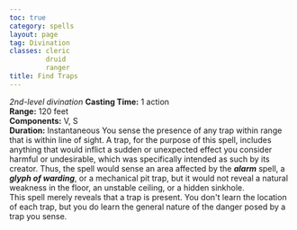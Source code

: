 ```yaml
---
toc: true
category: spells
layout: page
tag: Divination
classes: cleric
         druid
         ranger
title: Find Traps 
---
```

_2nd-level divination_ 
**Casting Time:** 1 action    
**Range:** 120 feet    
**Components:** V, S    
**Duration:** Instantaneous 
You sense the presence of any trap within range that is within line of sight. A trap, for the purpose of this spell, includes anything that would inflict a sudden or unexpected effect you consider harmful or undesirable, which was specifically intended as such by its creator. Thus, the spell would sense an area affected by the **_alarm_** spell, a **_glyph of warding_**, or a mechanical pit trap, but it would not reveal a natural weakness in the floor, an unstable ceiling, or a hidden sinkhole.    
This spell merely reveals that a trap is present. You don't learn the location of each trap, but you do learn the general nature of the danger posed by a trap you sense. 
